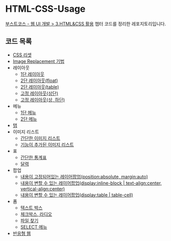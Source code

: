 # HTML-CSS-Usage

[부스트코스 - 웹 UI 개발 > 3.HTML&CSS 활용](https://www.edwith.org/boostcourse-ui/joinLectures/19157) 챕터 코드를 정리한 레포지토리입니다.

## 코드 목록
* [CSS 리셋](./css-reset/reset.css)
* [Image Replacement 기법](./IR)
* 레이아웃
  - [1단 레이아웃](./layout/1단레이아웃.html)
  - [2단 레이아웃(float)](./layout/2단레이아웃(float).html)
  - [2단 레이아웃(table)](./layout/2단레이아웃(table).html)
  - [고정 레이아웃(상단)](./layout/고정%20레이아웃(상단).html)
  - [고정 레이아웃(상, 하단)](./layout/고정%20레이아웃(상,%20하단).html)
* 메뉴
  - [1단 메뉴](./menu/1단%20메뉴.html)
  - [2단 메뉴](./menu/2단%20메뉴.html)
* [탭](./tab/탭.html)
* 이미지 리스트
  - [간단한 이미지 리스트](./image-list/simple-image-list)
  - [기능이 추가된 이미지 리스트](./image-list/complicate-image-list)
* 표
  - [간단한 통계표](./table/통계표.html)
  - [달력](./table/달력.html)
* 팝업
  - [내용이 고정되어있는 레이어팝업(position:absolute, margin:auto)](./popup/layerpopup.html)
  - [내용이 변할 수 있는 레이어팝업(display:inline-block | text-align:center, vertical-align:center)](./popup/layerpopup2.html)
  - [내용이 변할 수 있는 레이어팝업(display:table | table-cell)](./popup/layerpopup3.html)
* 폼
  - [텍스트 박스](./form/textbox.html)
  - [체크박스, 라디오](./form/checkbox_radio.html)
  - [파일 찾기](./form/file.html)
  - [SELECT 메뉴](./form/select.html)
* [반응형 웹](./responsive/responsive.html)
  